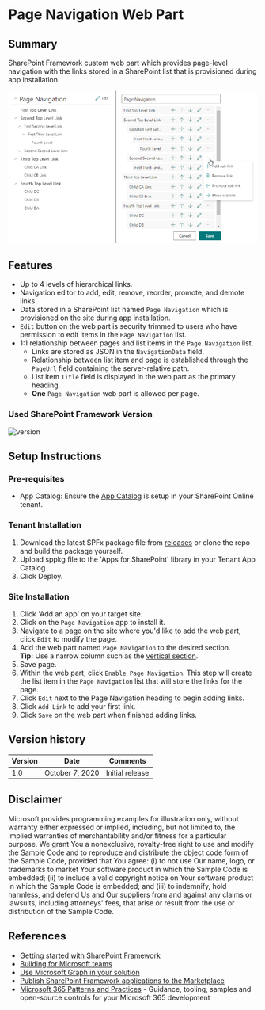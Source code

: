 # Page Navigation Web Part
## Summary
SharePoint Framework custom web part which provides page-level navigation with the links stored in a SharePoint list that is provisioned during app installation. 

![Page Navigation Overview Screenshot](./images/page-nav-overview.png)

## Features
- Up to 4 levels of hierarchical links.
- Navigation editor to add, edit, remove, reorder, promote, and demote links.
- Data stored in a SharePoint list named `Page Navigation` which is provisioned on the site during app installation.
- `Edit` button on the web part is security trimmed to users who have permission to edit items in the `Page Navigation` list.
- 1:1 relationship between pages and list items in the `Page Navigation` list.
  - Links are stored as JSON in the `NavigationData` field.
  - Relationship between list item and page is established through the `PageUrl` field containing the server-relative path.
  - List item `Title` field is displayed in the web part as the primary heading.
  - __One__ `Page Navigation` web part is allowed per page.



### Used SharePoint Framework Version
![version](https://img.shields.io/badge/version-1.11-green.svg)

## Setup Instructions
### Pre-requisites
- App Catalog: Ensure the [App Catalog](https://docs.microsoft.com/en-us/sharepoint/use-app-catalog) is setup in your SharePoint Online tenant.

### Tenant Installation
1. Download the latest SPFx package file from [releases](https://github.com/bschlintz/spfx-pagenavigation/releases/latest) or clone the repo and build the package yourself.
1. Upload sppkg file to the 'Apps for SharePoint' library in your Tenant App Catalog.
1. Click Deploy.

### Site Installation
1. Click 'Add an app' on your target site.
1. Click on the `Page Navigation` app to install it.
1. Navigate to a page on the site where you'd like to add the web part, click `Edit` to modify the page.
1. Add the web part named `Page Navigation` to the desired section.
   <br>__Tip:__ Use a narrow column such as the [vertical section](https://support.microsoft.com/en-us/office/add-sections-and-columns-on-a-sharepoint-modern-page-fc491eb4-f733-4825-8fe2-e1ed80bd0899).
1. Save page.
1. Within the web part, click `Enable Page Navigation`. This step will create the list item in the `Page Navigation` list that will store the links for the page.
1. Click `Edit` next to the Page Navigation heading to begin adding links.
1. Click `Add Link` to add your first link.
1. Click `Save` on the web part when finished adding links.

## Version history

Version|Date|Comments
-------|----|--------
1.0|October 7, 2020|Initial release

## Disclaimer
Microsoft provides programming examples for illustration only, without warranty either expressed or implied, including, but not limited to, the implied warranties of merchantability and/or fitness for a particular purpose. We grant You a nonexclusive, royalty-free right to use and modify the Sample Code and to reproduce and distribute the object code form of the Sample Code, provided that You agree: (i) to not use Our name, logo, or trademarks to market Your software product in which the Sample Code is embedded; (ii) to include a valid copyright notice on Your software product in which the Sample Code is embedded; and (iii) to indemnify, hold harmless, and defend Us and Our suppliers from and against any claims or lawsuits, including attorneys' fees, that arise or result from the use or distribution of the Sample Code.

## References
- [Getting started with SharePoint Framework](https://docs.microsoft.com/en-us/sharepoint/dev/spfx/set-up-your-developer-tenant)
- [Building for Microsoft teams](https://docs.microsoft.com/en-us/sharepoint/dev/spfx/build-for-teams-overview)
- [Use Microsoft Graph in your solution](https://docs.microsoft.com/en-us/sharepoint/dev/spfx/web-parts/get-started/using-microsoft-graph-apis)
- [Publish SharePoint Framework applications to the Marketplace](https://docs.microsoft.com/en-us/sharepoint/dev/spfx/publish-to-marketplace-overview)
- [Microsoft 365 Patterns and Practices](https://aka.ms/m365pnp) - Guidance, tooling, samples and open-source controls for your Microsoft 365 development
